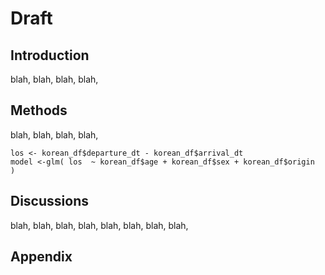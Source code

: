 
# Draft

## Introduction

blah, blah, blah, blah, 

## Methods

blah, blah, blah, blah, 

```
los <- korean_df$departure_dt - korean_df$arrival_dt
model <-glm( los  ~ korean_df$age + korean_df$sex + korean_df$origin  )
```

## Discussions

blah, blah, blah, blah, blah, blah, blah, blah, 

## Appendix 
